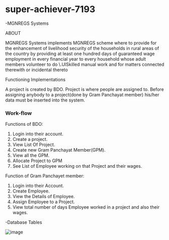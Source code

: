 # super-achiever-7193
-MGNREGS Systems
<p>ABOUT</p>
MGNREGS Systems implements MGNREGS scheme 
where to provide for the enhancement of livelihood security of the households
in rural areas of the country by providing at least one hundred days of
guaranteed wage employment in every financial year to every household
whose adult members volunteer to do \.UlSkilled manual work and for matters
connected therewith or incidental thereto
<p>Functioning Implementations</p>
A project is created by BDO. Project is where people are assigned to. Before assigning anybody to a project(done by Gram Panchayat member) his/her data must be inserted into the system.
<h3>Work-flow</h3>

Functions of BDO:
1. Login into their account.
2. Create a project.
3. View List Of Project.
4. Create new Gram Panchayat Member(GPM).
5. View all the GPM.
6. Allocate  Project to GPM
7. See List of Employee working on that Project and their wages.

Function of Gram Panchayet member:
1. Login into their Account.
2. Create Employee.
3. View the Details of Employee.
4. Assign Employee to a Project.
5. View total number of days Employee worked in a project and also their wages.

<p>-Database Tables</p>


![image](https://user-images.githubusercontent.com/102058969/221403833-4d83e1f6-03c1-41ac-a591-774e88a571ee.png)
